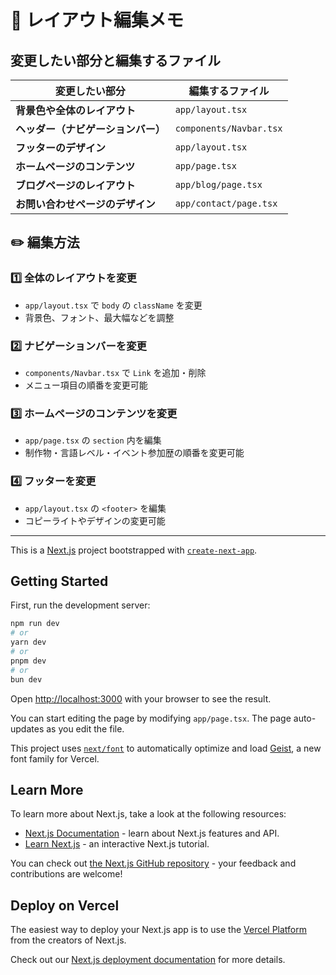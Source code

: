 # 📌 レイアウト編集メモ

## 変更したい部分と編集するファイル

| 変更したい部分                     | 編集するファイル             |
|--------------------------------|--------------------------|
| **背景色や全体のレイアウト**       | `app/layout.tsx`        |
| **ヘッダー（ナビゲーションバー）**   | `components/Navbar.tsx` |
| **フッターのデザイン**             | `app/layout.tsx`        |
| **ホームページのコンテンツ**       | `app/page.tsx`         |
| **ブログページのレイアウト**       | `app/blog/page.tsx`     |
| **お問い合わせページのデザイン**   | `app/contact/page.tsx`  |

## ✏️ 編集方法

### **1️⃣ 全体のレイアウトを変更**
- `app/layout.tsx` で `body` の `className` を変更
- 背景色、フォント、最大幅などを調整

### **2️⃣ ナビゲーションバーを変更**
- `components/Navbar.tsx` で `Link` を追加・削除
- メニュー項目の順番を変更可能

### **3️⃣ ホームページのコンテンツを変更**
- `app/page.tsx` の `section` 内を編集
- 制作物・言語レベル・イベント参加歴の順番を変更可能

### **4️⃣ フッターを変更**
- `app/layout.tsx` の `<footer>` を編集
- コピーライトやデザインの変更可能

---

This is a [Next.js](https://nextjs.org) project bootstrapped with [`create-next-app`](https://nextjs.org/docs/app/api-reference/cli/create-next-app).

## Getting Started

First, run the development server:

```bash
npm run dev
# or
yarn dev
# or
pnpm dev
# or
bun dev
```

Open [http://localhost:3000](http://localhost:3000) with your browser to see the result.

You can start editing the page by modifying `app/page.tsx`. The page auto-updates as you edit the file.

This project uses [`next/font`](https://nextjs.org/docs/app/building-your-application/optimizing/fonts) to automatically optimize and load [Geist](https://vercel.com/font), a new font family for Vercel.

## Learn More

To learn more about Next.js, take a look at the following resources:

- [Next.js Documentation](https://nextjs.org/docs) - learn about Next.js features and API.
- [Learn Next.js](https://nextjs.org/learn) - an interactive Next.js tutorial.

You can check out [the Next.js GitHub repository](https://github.com/vercel/next.js) - your feedback and contributions are welcome!

## Deploy on Vercel

The easiest way to deploy your Next.js app is to use the [Vercel Platform](https://vercel.com/new?utm_medium=default-template&filter=next.js&utm_source=create-next-app&utm_campaign=create-next-app-readme) from the creators of Next.js.

Check out our [Next.js deployment documentation](https://nextjs.org/docs/app/building-your-application/deploying) for more details.

